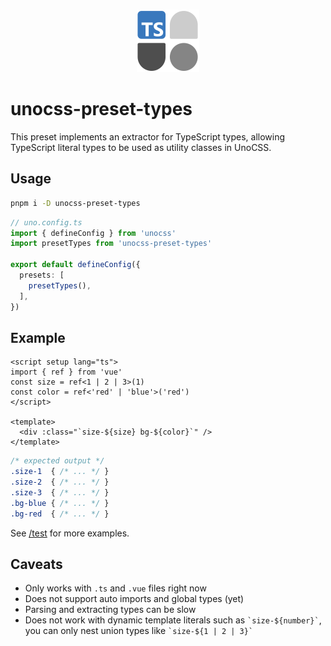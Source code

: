<br>

<p align="center">
<img src="https://raw.githubusercontent.com/zojize/unocss-preset-types/main/icon.svg" style="width:100px;" />
</p>

# unocss-preset-types

This preset implements an extractor for TypeScript types, allowing TypeScript literal types to be used as utility classes in UnoCSS.

## Usage

```bash
pnpm i -D unocss-preset-types
```

```ts
// uno.config.ts
import { defineConfig } from 'unocss'
import presetTypes from 'unocss-preset-types'

export default defineConfig({
  presets: [
    presetTypes(),
  ],
})
```

## Example

```vue
<script setup lang="ts">
import { ref } from 'vue'
const size = ref<1 | 2 | 3>(1)
const color = ref<'red' | 'blue'>('red')
</script>

<template>
  <div :class="`size-${size} bg-${color}`" />
</template>
```

```css
/* expected output */
.size-1  { /* ... */ }
.size-2  { /* ... */ }
.size-3  { /* ... */ }
.bg-blue { /* ... */ }
.bg-red  { /* ... */ }
```

See [/test](/test) for more examples.

## Caveats

- Only works with `.ts` and `.vue` files right now
- Does not support auto imports and global types (yet)
- Parsing and extracting types can be slow
- Does not work with dynamic template literals such as `` `size-${number}` ``, you can only nest union types like `` `size-${1 | 2 | 3}` ``
